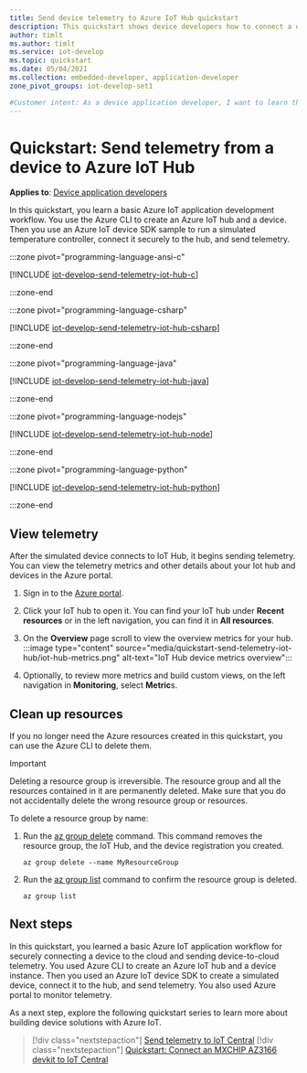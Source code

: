 ```yaml
---
title: Send device telemetry to Azure IoT Hub quickstart
description: This quickstart shows device developers how to connect a device securely to Azure IoT Hub. You use an Azure IoT device SDK for C, C#, Python, Node.js, or Java, to run a client app on a simulated device, then you connect to IoT Hub and send telemetry.
author: timlt
ms.author: timlt
ms.service: iot-develop
ms.topic: quickstart
ms.date: 05/04/2021
ms.collection: embedded-developer, application-developer
zone_pivot_groups: iot-develop-set1

#Customer intent: As a device application developer, I want to learn the basic workflow of using an Azure IoT device SDK to build a client app on a device, connect the device securely to Azure IoT Hub, and send telemetry.
---
```


# Quickstart: Send telemetry from a device to Azure IoT Hub

**Applies to**: [Device application developers](about-iot-develop.md#device-application-development)

In this quickstart, you learn a basic Azure IoT application development workflow. You use the Azure CLI to create an Azure IoT hub and a device. Then you use an Azure IoT device SDK sample to run a simulated temperature controller, connect it securely to the hub, and send telemetry.

:::zone pivot="programming-language-ansi-c"

[!INCLUDE [iot-develop-send-telemetry-iot-hub-c](../../includes/iot-develop-send-telemetry-iot-hub-c.md)]

:::zone-end

:::zone pivot="programming-language-csharp"

[!INCLUDE [iot-develop-send-telemetry-iot-hub-csharp](../../includes/iot-develop-send-telemetry-iot-hub-csharp.md)]

:::zone-end

:::zone pivot="programming-language-java"

[!INCLUDE [iot-develop-send-telemetry-iot-hub-java](../../includes/iot-develop-send-telemetry-iot-hub-java.md)]

:::zone-end

:::zone pivot="programming-language-nodejs"

[!INCLUDE [iot-develop-send-telemetry-iot-hub-node](../../includes/iot-develop-send-telemetry-iot-hub-node.md)]

:::zone-end

:::zone pivot="programming-language-python"

[!INCLUDE [iot-develop-send-telemetry-iot-hub-python](../../includes/iot-develop-send-telemetry-iot-hub-python.md)]

:::zone-end

## View telemetry
After the simulated device connects to IoT Hub, it begins sending telemetry. You can view the telemetry metrics and other details about your Iot hub and devices in the Azure portal.

1. Sign in to the [Azure portal](https://portal.azure.com).

1. Click your IoT hub to open it.  You can find your IoT hub under **Recent resources** or in the left navigation, you can find it in **All resources**.

1. On the **Overview** page scroll to view the overview metrics for your hub.
    :::image type="content" source="media/quickstart-send-telemetry-iot-hub/iot-hub-metrics.png" alt-text="IoT Hub device metrics overview":::

1. Optionally, to review more metrics and build custom views, on the left navigation in **Monitoring**, select **Metric**s.
    
## Clean up resources
If you no longer need the Azure resources created in this quickstart, you can use the Azure CLI to delete them.

> [!IMPORTANT]
> Deleting a resource group is irreversible. The resource group and all the resources contained in it are permanently deleted. Make sure that you do not accidentally delete the wrong resource group or resources.

To delete a resource group by name:
1. Run the [az group delete](/cli/azure/group#az_group_delete) command. This command removes the resource group, the IoT Hub, and the device registration you created.

    ```azurecli-interactive
    az group delete --name MyResourceGroup
    ```
1. Run the [az group list](/cli/azure/group#az_group_list) command to confirm the resource group is deleted.  

    ```azurecli-interactive
    az group list
    ```

## Next steps

In this quickstart, you learned a basic Azure IoT application workflow for securely connecting a device to the cloud and sending device-to-cloud telemetry. You used Azure CLI to create an Azure IoT hub and a device instance. Then you used an Azure IoT device SDK to create a simulated device, connect it to the hub, and send telemetry. You also used Azure portal to monitor telemetry.

As a next step, explore the following quickstart series to learn more about building device solutions with Azure IoT.

> [!div class="nextstepaction"]
> [Send telemetry to IoT Central](quickstart-send-telemetry-central.md)
> [!div class="nextstepaction"]
> [Quickstart: Connect an MXCHIP AZ3166 devkit to IoT Central](quickstart-devkit-mxchip-az3166.md)